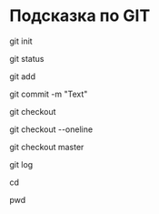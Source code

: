 # Подсказка по GIT

git init

git status

git add 

git commit -m "Text"

git checkout

git checkout --oneline

git checkout master

git log

cd

pwd
